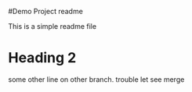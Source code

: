 #Demo Project readme

This is a simple readme file

# Heading 2

some other line on other branch.
trouble
let see merge